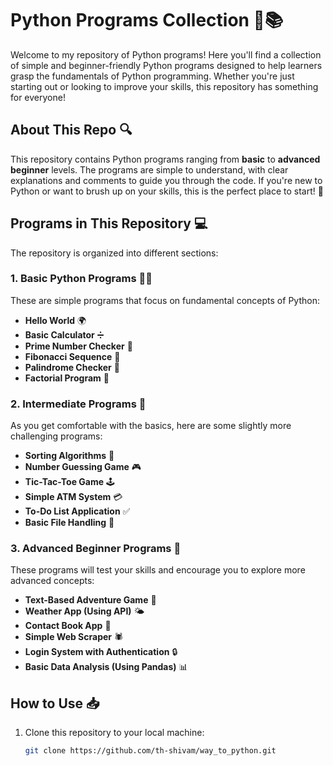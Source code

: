 # Python Programs Collection 🐍📚

Welcome to my repository of Python programs! Here you'll find a collection of simple and beginner-friendly Python programs designed to help learners grasp the fundamentals of Python programming. Whether you're just starting out or looking to improve your skills, this repository has something for everyone!

## About This Repo 🔍

This repository contains Python programs ranging from **basic** to **advanced beginner** levels. The programs are simple to understand, with clear explanations and comments to guide you through the code. If you're new to Python or want to brush up on your skills, this is the perfect place to start! 🏁

## Programs in This Repository 💻

The repository is organized into different sections:

### 1. **Basic Python Programs 🧑‍💻**

These are simple programs that focus on fundamental concepts of Python:

- **Hello World** 🌍
- **Basic Calculator** ➗
- **Prime Number Checker** 🔢
- **Fibonacci Sequence** 🔢
- **Palindrome Checker** 🔄
- **Factorial Program** 🎲

### 2. **Intermediate Programs 🚀**

As you get comfortable with the basics, here are some slightly more challenging programs:

- **Sorting Algorithms** 🧮
- **Number Guessing Game** 🎮
- **Tic-Tac-Toe Game** 🕹️
- **Simple ATM System** 💳
- **To-Do List Application** ✅
- **Basic File Handling** 📂

### 3. **Advanced Beginner Programs 🔧**

These programs will test your skills and encourage you to explore more advanced concepts:

- **Text-Based Adventure Game** 🏰
- **Weather App (Using API)** 🌤️
- **Contact Book App** 📇
- **Simple Web Scraper** 🕷️
- **Login System with Authentication** 🔒
- **Basic Data Analysis (Using Pandas)** 📊

## How to Use 📥

1. Clone this repository to your local machine:
   ```bash
   git clone https://github.com/th-shivam/way_to_python.git
